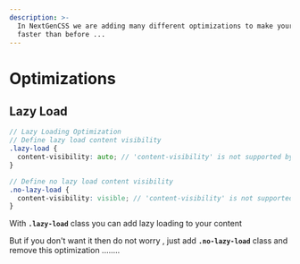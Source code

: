 ```yaml
---
description: >-
  In NextGenCSS we are adding many different optimizations to make your app
  faster than before ...
---
```


# Optimizations



## Lazy Load

```scss
// Lazy Loading Optimization
// Define lazy load content visibility
.lazy-load {
  content-visibility: auto; // 'content-visibility' is not supported by Firefox, Firefox for Android.
}

// Define no lazy load content visibility
.no-lazy-load {
  content-visibility: visible; // 'content-visibility' is not supported by Firefox, Firefox for Android.
}
```

With **`.lazy-load`** class you can add lazy loading to your content&#x20;

But if you don't want it then do not worry , just add **`.no-lazy-load`** class and remove this optimization ........

